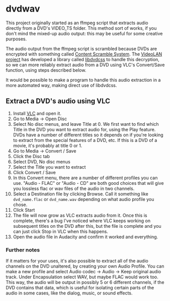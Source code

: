 # dvdwav

This project originally started as an ffmpeg script that extracts
audio directly from a DVD's VIDEO_TS folder. This method sort of
works, if you don't mind the mixed-up audio output: this may be useful
for some creative purposes.

The audio output from the ffmpeg script is scrambled because DVDs are
encrypted with something called
[Content Scramble System](https://en.wikipedia.org/wiki/Content_Scramble_System).
The [VideoLAN project](https://www.videolan.org/) has developed a
library called
[libdvdcss](https://www.videolan.org/developers/libdvdcss.html) to
handle this decryption, so we can more reliably extract audio from a
DVD using VLC's Convert/Save function, using steps described below.

It would be possible to make a program to handle this audio extraction
in a more automated way, making direct use of libdvdcss.

## Extract a DVD's audio using VLC

1. Install [VLC](https://www.videolan.org/vlc/) and open it.
2. Go to Media -> Open Disc
3. Select No disc menus, and leave Title at 0. We first want to find
   which Title in the DVD you want to extract audio for, using the
   Play feature. DVDs have a number of different titles so it depends
   on if you're looking to extract from the special features of a DVD,
   etc. If this is a DVD of a movie, it's probably at title 0 or 1.
4. Go to Media -> Convert / Save
5. Click the Disc tab
6. Select DVD, No disc menus
7. Select the Title you want to extract
8. Click Convert / Save
9. In this Convert menu, there are a number of different profiles you
   can use. "Audio - FLAC" or "Audio - CD" are both good choices that
   will give you lossless flac or wav files of the audio in two
   channels.
10. Select a Destination file by clicking Browse. Call it something like
    `dvd_name.flac` or `dvd_name.wav` depending on what audio profile you
    chose.
11. Click Start
12. The file will now grow as VLC extracts audio from it. Once this is
    complete, there's a bug I've noticed where VLC keeps working on
    subsequent titles on the DVD after this, but the file is complete
    and you can just click Stop in VLC when this happens.
13. Open the audio file in Audacity and confirm it worked and
    everything.

### Further notes

If it matters for your uses, it's also possible to extract all of the
audio channels on the DVD unaltered, by creating your own Audio
Profile. You can make a new profile and select Audio codec -> Audio ->
Keep original audio track. Under Encapsulation select WAV, but maybe
FLAC would work too. This way, the audio will be output in possibly 5
or 6 different channels, if the DVD contains that data, which is
useful for isolating certain parts of the audio in some cases, like
the dialog, music, or sound effects.
